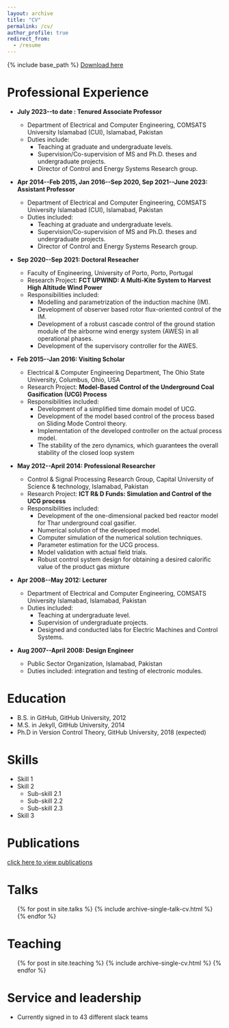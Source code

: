 ```yaml
---
layout: archive
title: "CV"
permalink: /cv/
author_profile: true
redirect_from:
  - /resume
---
```


{% include base_path %}
[Download here](https://aauppal.github.io/files/latex_cv.pdf)

Professional Experience
======
* **July 2023--to date : Tenured Associate Professor**
  * Department of Electrical and Computer Engineering, COMSATS University Islamabad (CUI), Islamabad, Pakistan
  * Duties include:
    * Teaching at graduate and undergraduate levels.
    * Supervision/Co-supervision of MS and Ph.D. theses and undergraduate projects.
    * Director of Control and Energy Systems Research group.
 
* **Apr 2014--Feb 2015, Jan 2016--Sep 2020, Sep 2021--June 2023: Assistant Professor**
  * Department of Electrical and Computer Engineering, COMSATS University Islamabad (CUI), Islamabad, Pakistan
  * Duties included:
    * Teaching at graduate and undergraduate levels.
    * Supervision/Co-supervision of MS and Ph.D. theses and undergraduate projects.
    * Director of Control and Energy Systems Research group.
   
* **Sep 2020--Sep 2021: Doctoral Reseacher**
  * Faculty of Engineering, University of Porto, Porto, Portugal
  * Research Project: **FCT UPWIND: A Multi-Kite System to Harvest High Altitude Wind Power**
  * Responsibilities included:
     * Modelling and parametrization of the induction machine (IM).
     * Development of observer based rotor flux-oriented control of the IM.
     * Development of a robust cascade control of the ground station module of the airborne wind energy system (AWES) in all operational phases.
     * Development of the supervisory controller for the AWES.
   
* **Feb 2015--Jan 2016: Visiting Scholar**
  * Electrical & Computer Engineering Department, The Ohio State University, Columbus, Ohio, USA
  * Research Project: **Model-Based Control of the Underground Coal Gasification (UCG) Process**
  * Responsibilities included:
    * Development of a simplified time domain model of UCG.
    * Development of the model based control of the process based on Sliding Mode Control theory.
    * Implementation of the developed controller on the actual process model.
    * The stability of the zero dynamics, which guarantees the overall stability of the closed loop system
   
* **May 2012--April 2014: Professional Researcher**
  * Control & Signal Processing Research Group, Capital University of Science & technology, Islamabad, Pakistan
  * Research Project: **ICT R& D Funds: Simulation and Control of the UCG process**
  * Responsibilities included:
    * Development of the one-dimensional packed bed reactor model for Thar underground coal gasifier.
    * Numerical solution of the developed model.
    * Computer simulation of the numerical solution techniques.
    * Parameter estimation for the UCG process.
    * Model validation with actual field trials.
    * Robust control system design for obtaining a desired calorific value of the product gas mixture
   
* **Apr 2008--May 2012: Lecturer**
  * Department of Electrical and Computer Engineering, COMSATS University Islamabad, Islamabad, Pakistan
  * Duties included:
    * Teaching at undergraduate level.
    * Supervision of undergraduate projects.
    * Designed and conducted labs for Electric Machines and Control Systems.
   
* **Aug 2007--April 2008: Design Engineer**
  * Public Sector Organization, Islamabad, Pakistan
  * Duties included: integration and testing of electronic modules.
      
Education
======
* B.S. in GitHub, GitHub University, 2012
* M.S. in Jekyll, GitHub University, 2014
* Ph.D in Version Control Theory, GitHub University, 2018 (expected)
  
Skills
======
* Skill 1
* Skill 2
  * Sub-skill 2.1
  * Sub-skill 2.2
  * Sub-skill 2.3
* Skill 3

Publications
======
[click here to view publications](https://aauppal.github.io/publications/)

Talks
======
  <ul>{% for post in site.talks %}
    {% include archive-single-talk-cv.html %}
  {% endfor %}</ul>
  
Teaching
======
  <ul>{% for post in site.teaching %}
    {% include archive-single-cv.html %}
  {% endfor %}</ul>
  
Service and leadership
======
* Currently signed in to 43 different slack teams
